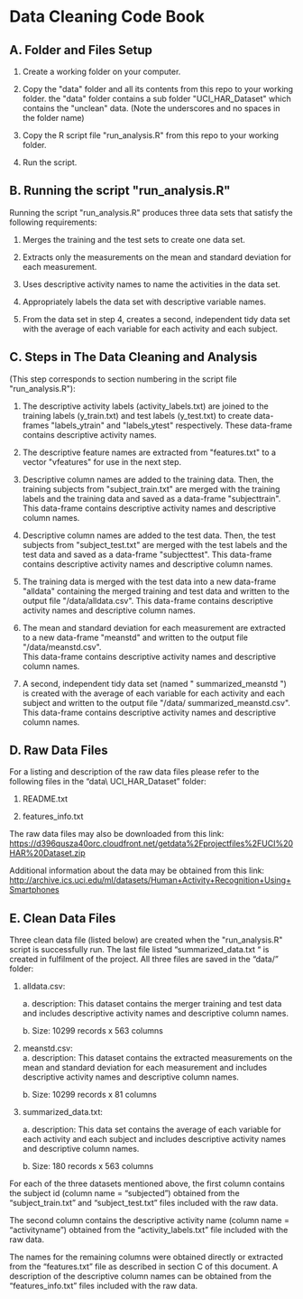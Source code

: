 # Data Cleaning Code Book

A. Folder and Files Setup
-------------------------

1.	Create a working folder on your computer.

2.	Copy the "data" folder and all its contents from this repo to your working 
    folder. the "data" folder contains a sub folder "UCI_HAR_Dataset" which 
    contains the "unclean" data. (Note the underscores and no spaces in the 
    folder name) 
    
3.	Copy the R script file "run_analysis.R" from this repo to your working folder.

4.	Run the script. 


B. Running the script "run_analysis.R"
------------------------------------- 

Running the script "run_analysis.R" produces three data sets that satisfy the 
following requirements: 

1.	Merges the training and the test sets to create one data set.

2.	Extracts only the measurements on the mean and standard deviation for each 
    measurement. 
    
3.	Uses descriptive activity names to name the activities in the data set.

4.	Appropriately labels the data set with descriptive variable names. 

5.	From the data set in step 4, creates a second, independent tidy data set with 
    the average of each variable for each activity and each subject.


C. Steps in The Data Cleaning and Analysis
------------------------------------------
(This step corresponds to section numbering in the script file "run_analysis.R"):

1.	The descriptive activity labels (activity_labels.txt) are joined to the 
    training labels (y_train.txt) and test labels (y_test.txt) to create 
    data-frames "labels_ytrain" and "labels_ytest" respectively.  These data-frame 
    contains descriptive activity names.
    
2.	The descriptive feature names are extracted from "features.txt" to a vector 
    "vfeatures" for use in the next step. 
    
3.	Descriptive column names are added to the training data. Then, the training 
    subjects from "subject_train.txt" are merged with the training labels and the 
    training data and saved as a data-frame "subjecttrain".  This data-frame 
    contains descriptive activity names and descriptive column names. 
    
4.	Descriptive column names are added to the test data. Then, the test subjects
    from "subject_test.txt" are merged with the test labels and the test data and 
    saved as a data-frame "subjecttest".  This data-frame contains descriptive 
    activity names and descriptive column names.
    
5.	The training data is merged with the test data into a new data-frame "alldata" 
    containing the merged training and test data and written to the output file 
    "/data/alldata.csv".  This data-frame contains descriptive activity names and 
    descriptive column names.
    
6.	The mean and standard deviation for each measurement are extracted to a new 
    data-frame "meanstd" and written to the output file "/data/meanstd.csv".  
    This data-frame contains descriptive activity names and descriptive column 
    names.
    
7.	A second, independent tidy data set (named " summarized_meanstd ") is created 
    with the average of each variable for each activity and each subject and 
    written to the output file "/data/ summarized_meanstd.csv".  This data-frame 
    contains descriptive activity names and descriptive column names.


D. Raw Data Files
-----------------

For a listing and description of the raw data files please refer to the following 
files in the  “data\ UCI_HAR_Dataset” folder:

1.	README.txt

2.	features_info.txt

The raw data files may also be downloaded from this link:
https://d396qusza40orc.cloudfront.net/getdata%2Fprojectfiles%2FUCI%20HAR%20Dataset.zip 

Additional information about the data may be obtained from this link:
http://archive.ics.uci.edu/ml/datasets/Human+Activity+Recognition+Using+Smartphones 


E. Clean Data Files
-------------------

Three clean data file (listed below) are created when the "run_analysis.R" script 
is successfully run.  The last file listed “summarized_data.txt “ is created in 
fulfilment of the project. All three files are saved in the “data/” folder:

1.	alldata.csv:  

    a.  description: This dataset contains the merger training and test data and 
        includes descriptive activity names and descriptive column names. 
    
    b.	Size: 10299 records x 563 columns 
    
2.	meanstd.csv:  
    a.  description: This dataset contains the extracted measurements on the mean 
        and standard deviation for each measurement and includes descriptive 
        activity names and descriptive column names. 
        
    b.	Size: 10299 records x 81 columns 
    
3.	summarized_data.txt: 
 
    a.	description: This data set contains the average of each variable for each 
        activity and each subject and includes descriptive activity names and 
        descriptive column names. 
        
    b.	Size: 180 records x 563 columns 


For each of the three datasets mentioned above, the first column contains the 
subject id (column name = “subjected”)  obtained from the  “subject_train.txt” and 
“subject_test.txt” files included with the raw data.

The second column contains the descriptive activity name 
(column name = “activityname”) obtained from the “activity_labels.txt” file 
included with the raw data.

The names for the remaining columns were obtained directly or extracted from the 
“features.txt” file as described in section C of this document. A description of 
the descriptive column names can be obtained from the “features_info.txt” files 
included with the raw data.
